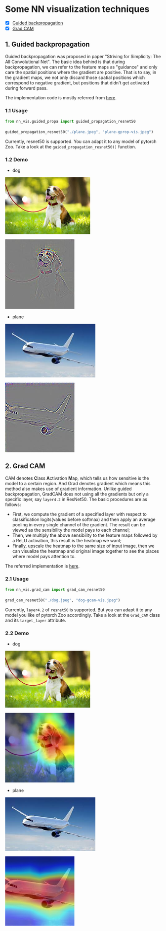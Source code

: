 # Some NN visualization techniques

- [x] [Guided backpropagation](https://arxiv.org/abs/1412.6806)
- [x] [Grad CAM](https://arxiv.org/abs/1610.02391)

## 1. Guided backpropagation
Guided backpropagation was proposed in paper "Striving for Simplicity: The All Convolutional Net". The basic idea behind is that
during backpropagation, we can refer to the feature maps as "guidance" and only care the spatial positions where the gradient are positive. 
That is to say, in the gradient maps, we not only discard those spatial positions which correspond to negative gradient, but positions that 
didn't get activated during forward pass.

The implementation code is mostly referred from [here](https://zhuanlan.zhihu.com/p/75054200).

### 1.1 Usage
```python
from nn_vis.guided_propa import guided_propagation_resnet50

guided_propagation_resnet50("./plane.jpeg", "plane-gprop-vis.jpeg")
```   
Currently, resnet50 is supported. You can adapt it to any model of pytorch Zoo. Take a look at the `guided_propagation_resnet50()` function.
### 1.2 Demo
- dog 

![dog](dog.jpeg) 

![dog](dog-gprop-vis.jpeg)
- plane

![plane](plane.jpeg) 

![plane](plane-gprop-vis.jpeg)

## 2. Grad CAM
CAM denotes **C**lass **A**ctivation **M**ap, which tells us how sensitive is the model to a certain region. 
And Grad denotes gradient which means this method also makes use of gradient information. 
Unlike guided backpropagation, GradCAM does not using all the gradients but only a specific layer, say `layer4.2` in ResNet50. 
The basic procedures are as follows:
 - First, we compute the gradient of a specified layer with respect to classification logits(values before softmax) 
 and then apply an average pooling in every single channel of the gradient. The result can be viewed as the sensibility the model pays to each channel;
 - Then, we multiply the above sensibility to the feature maps followed by a ReLU activation, this result 
 is the heatmap we want; 
 - Finally, upscale the heatmap to the same size of input image, then we can visualize the heatmap and original image together
  to see the places where model pays attention to.   
  
The referred implementation is [here](https://github.com/kazuto1011/grad-cam-pytorch).

### 2.1 Usage
```python
from nn_vis.grad_cam import grad_cam_resnet50

grad_cam_resnet50("./dog.jpeg", "dog-gcam-vis.jpeg")
```   
Currently, `layer4.2` of `resnet50` is supported. But you can adapt it to any model you like of pytorch Zoo accordingly. 
Take a look at the `Grad_CAM` class and its `target_layer` attribute.
### 2.2 Demo
- dog 

![dog](dog.jpeg) 

![dog](dog-gcam-vis.jpeg)
- plane

![plane](plane.jpeg) 

![plane](plane-gcam-vis.jpeg)
